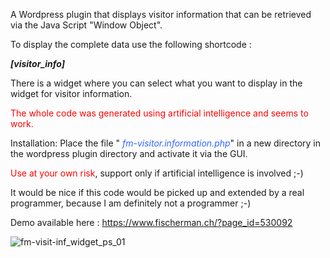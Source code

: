 A Wordpress plugin that displays visitor information that can be retrieved via the Java Script  "Window Object".

To display the complete data use the following shortcode :

<strong><em>[visitor_info]</em></strong>

There is a widget where you can select what you want to display in the widget for visitor information.

<span style="color: #ff0000;">The whole code was generated using artificial intelligence and seems to work.</span>

Installation:
Place the file " <em><span style="color: #3366ff;">fm-visitor.information.php</span></em>" in a new directory in the wordpress plugin directory and activate it via the GUI.

<span style="color: #ff0000;">Use at your own risk</span>, support only if artificial intelligence is involved ;-)

It would be nice if this code would be picked up and extended by a real programmer, because I am definitely not a programmer ;-)

Demo available here : https://www.fischerman.ch/?page_id=530092

![fm-visit-inf_widget_ps_01](https://github.com/FischermanCH/fischerman-wp-visitor-information/assets/53817150/067a2379-e526-4b42-98f0-cc3dce50462f)
